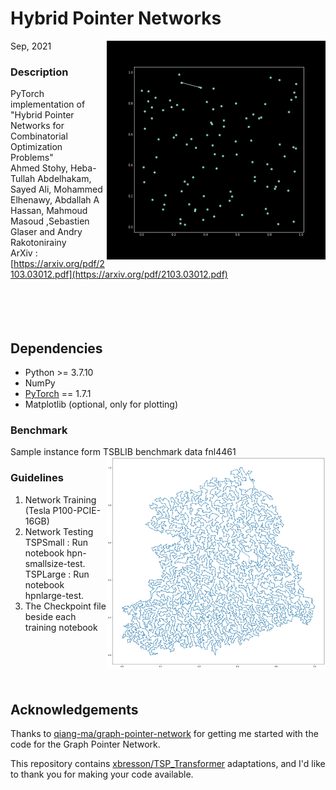 # Hybrid Pointer Networks
Sep, 2021
<img src="Resourses/TSP.gif" align="right" width = "350"/>
### Description
PyTorch implementation of "Hybrid Pointer Networks for Combinatorial Optimization Problems"<br>
Ahmed Stohy, Heba-Tullah Abdelhakam, Sayed Ali, Mohammed Elhenawy,  Abdallah A Hassan, Mahmoud Masoud ,Sebastien Glaser and Andry Rakotonirainy<br>
ArXiv : [https://arxiv.org/pdf/2103.03012.pdf](https://arxiv.org/pdf/2103.03012.pdf) <br>
<br>
<br>
<br>
<br>

## Dependencies

* Python >= 3.7.10
* NumPy
* [PyTorch](http://pytorch.org/) == 1.7.1
* Matplotlib (optional, only for plotting)

### Benchmark
Sample instance form TSBLIB benchmark data fnl4461<br>
<img src="Resourses/fnl4461.jpg" align="right" width = "350"/> 

### Guidelines
1. Network Training (Tesla P100-PCIE-16GB) <br>
2. Network Testing <br>
TSPSmall : Run notebook hpn-smallsize-test.<br>
TSPLarge : Run notebook hpnlarge-test.<br>
3. The Checkpoint file beside each training notebook<br>
<br>
<br>
<br>
<br>

## Acknowledgements<br>
Thanks to [qiang-ma/graph-pointer-network](https://github.com/qiang-ma/graph-pointer-network) for getting me started with the code for the Graph Pointer Network.

This repository contains [xbresson/TSP_Transformer](https://github.com/xbresson/TSP_Transformer) adaptations, and I'd like to thank you for making your code available.


